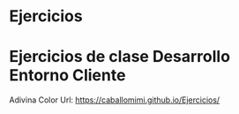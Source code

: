 # Ejercicios
# Ejercicios de clase Desarrollo Entorno Cliente 
Adivina Color 
Url: https://caballomimi.github.io/Ejercicios/
